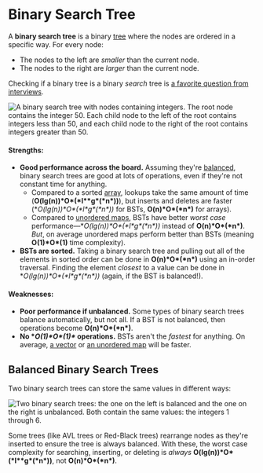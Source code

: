 # Binary Search Tree

A **binary search tree** is a binary [tree](https://www.interviewcake.com/concept/tree) where the nodes are ordered in a specific way. For every node:

- The nodes to the left are *smaller* than the current node.
- The nodes to the right are *larger* than the current node.

Checking if a binary tree is a binary *search* tree is [a favorite question from interviews](https://www.interviewcake.com/question/bst-checker).

![A binary search tree with nodes containing integers. The root node contains the integer 50. Each child node to the left of the root contains integers less than 50, and each child node to the right of the root contains integers greater than 50.](https://www.interviewcake.com/images/svgs/bst__binary_search_tree.svg?bust=205)

#### Strengths:

- **Good performance across the board.** Assuming they're [balanced](https://www.interviewcake.com/concept/tree#balanced), binary search trees are good at lots of operations, even if they're not constant time for anything.
  - Compared to a sorted [array](https://www.interviewcake.com/concept/array), lookups take the same amount of time (**O(lg(n))\*O\*(\*l\**g\*(\*n\*))**), but inserts and deletes are faster (**O(lg(n))\*O\*(\*l\**g\*(\*n\*))** for BSTs, **O(n)\*O\*(\*n\*)** for arrays).
  - Compared to [unordered maps](https://www.interviewcake.com/concept/hash-map), BSTs have better *worst case* performance—**O(lg(n))\*O\*(\*l\**g\*(\*n\*))** instead of **O(n)\*O\*(\*n\*)**. *But*, on average unordered maps perform better than BSTs (meaning **O(1)\*O\*(1)** time complexity).
- **BSTs are sorted.** Taking a binary search tree and pulling out all of the elements in sorted order can be done in **O(n)\*O\*(\*n\*)** using an in-order traversal. Finding the element *closest* to a value can be done in **O(lg(n))\*O\*(\*l\**g\*(\*n\*))** (again, if the BST is balanced!).

#### Weaknesses:

- **Poor performance if unbalanced.** Some types of binary search trees balance automatically, but not all. If a BST is not balanced, then operations become **O(n)\*O\*(\*n\*)**.
- **No \**O(1)\*O\*(1)\** operations.** BSTs aren't the *fastest* for anything. On average, [a vector](https://www.interviewcake.com/concept/array) or [an unordered map](https://www.interviewcake.com/concept/hash-map) will be faster.

## Balanced Binary Search Trees

Two binary search trees can store the same values in different ways:

![Two binary search trees: the one on the left is balanced and the one on the right is unbalanced. Both contain the same values: the integers 1 through 6.](https://www.interviewcake.com/images/svgs/bst__balanced_non_balanced.svg?bust=205)

Some trees (like AVL trees or Red-Black trees) rearrange nodes as they're inserted to ensure the tree is always balanced. With these, the worst case complexity for searching, inserting, or deleting is *always* **O(lg(n))\*O\*(\*l\**g\*(\*n\*))**, not **O(n)\*O\*(\*n\*)**.